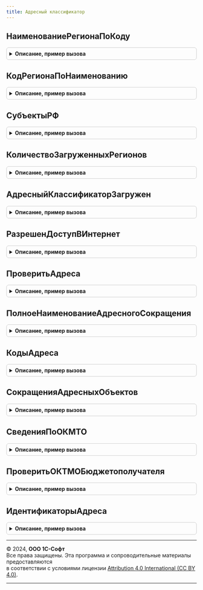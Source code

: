 ```yaml
---
title: Адресный классификатор
---
```



## НаименованиеРегионаПоКоду
<details style="margin: 1em 0; padding: 0.5em; border: 1px solid #ccc; border-radius: 6px;">

<summary style="font-weight: bold; cursor: pointer;">Описание, пример вызова</summary>

```bsl

// Определяет полное наименование региона по его коду.
//
// Параметры:
//    КодСубъектаРФ - Число
//                  - Строка - код региона. Например, 50.
//
// Возвращаемое значение:
//    Строка       - наименование региона согласно ГАР. Например, "Московская область" или "Московская обл".
//    Неопределено - если регион не существует.
//
Функция НаименованиеРегионаПоКоду(КодСубъектаРФ) Экспорт
```

Пример вызова
```bsl
Результат = АдресныйКлассификатор.НаименованиеРегионаПоКоду(КодСубъектаРФ) 
```
</details>

## КодРегионаПоНаименованию
<details style="margin: 1em 0; padding: 0.5em; border: 1px solid #ccc; border-radius: 6px;">

<summary style="font-weight: bold; cursor: pointer;">Описание, пример вызова</summary>

```bsl

// Возвращает код региона по наименованию.
//
// Параметры:
//    Название - Строка - наименование или полное наименование (с сокращением) региона.
//                        Например, "Московская" или Московская обл".
//
// Возвращаемое значение:
//    Число        - код региона, например, 50.
//    Неопределено - если указанный регион не существует.
//
Функция КодРегионаПоНаименованию(Название) Экспорт
```

Пример вызова
```bsl
Результат = АдресныйКлассификатор.КодРегионаПоНаименованию(Название) 
```
</details>

## СубъектыРФ
<details style="margin: 1em 0; padding: 0.5em; border: 1px solid #ccc; border-radius: 6px;">

<summary style="font-weight: bold; cursor: pointer;">Описание, пример вызова</summary>

```bsl

// Возвращает информацию о субъектах РФ определенных в федеральной информационной адресной системе.
//
// Возвращаемое значение:
//     ТаблицаЗначений - сведения о субъектах(регионах) РФ:
//       * КодСубъектаРФ  - Число                   - код субъекта, например 77 для Москвы.
//       * Наименование   - Строка                  - наименование субъекта. Например "Московская".
//       * ТипОбъекта     - Строка                  - сокращение субъекта. Например "обл".
//       * ПочтовыйИндекс - Число                   - индекс региона. Если 0 - то индекс не определен.
//       * Идентификатор  - УникальныйИдентификатор - уникальный идентификационный код адресного объекта.
//       * Сокращение     - Строка                  - устарело. Следует использовать свойство ТипОбъекта.
//
Функция СубъектыРФ() Экспорт
```

Пример вызова
```bsl
Результат = АдресныйКлассификатор.СубъектыРФ() 
```
</details>

## КоличествоЗагруженныхРегионов
<details style="margin: 1em 0; padding: 0.5em; border: 1px solid #ccc; border-radius: 6px;">

<summary style="font-weight: bold; cursor: pointer;">Описание, пример вызова</summary>

```bsl

// Возвращает количество загруженных в адресный классификатор субъектов РФ.
// Из-за проверки доступности веб-сервиса выполнение функции может занимать 7 секунд.
// Поэтому для исключения зависаний пользовательского интерфейса, например при открытии формы,
// следует вызвать в фоновом задании.
// Т.к. при использовании веб-сервиса фирмы "1С" предоставляющего через Интернет сведения об
// адресах РФ в формате адресного классификатора, всегда доступны адресные сведения по всем регионам РФ,
// то возвращает общее количество субъектов РФ.
//
// Возвращаемое значение:
//    Число - количество субъектов РФ, содержащих загруженные адресные сведения в адресном классификаторе.
//
Функция КоличествоЗагруженныхРегионов() Экспорт
```

Пример вызова
```bsl
Результат = АдресныйКлассификатор.КоличествоЗагруженныхРегионов() 
```
</details>

## АдресныйКлассификаторЗагружен
<details style="margin: 1em 0; padding: 0.5em; border: 1px solid #ccc; border-radius: 6px;">

<summary style="font-weight: bold; cursor: pointer;">Описание, пример вызова</summary>

```bsl

// Определяет наличие адресных сведений в адресном классификаторе.
// Из-за проверки доступности веб-сервиса выполнение функции может занимать 7 секунд.
// Поэтому для исключения зависаний пользовательского интерфейса, например при открытии формы,
// функцию следует вызвать в фоновом задании.
// При использовании веб-сервиса фирмы "1С" предоставляющего через Интернет сведения об
// адресах РФ в формате адресного классификатора, всегда возвращает Истина, если подключена интернет-поддержка пользователей.
//
// Возвращаемое значение:
//     Булево - Истина, если адресный классификатор содержит сведения хотя бы по одному региону
//              или подключен и доступен веб-сервис.
//              Ложь, если адресные сведения отсутствуют, а веб-сервис недоступен.
//
Функция АдресныйКлассификаторЗагружен() Экспорт
```

Пример вызова
```bsl
Результат = АдресныйКлассификатор.АдресныйКлассификаторЗагружен() 
```
</details>

## РазрешенДоступВИнтернет
<details style="margin: 1em 0; padding: 0.5em; border: 1px solid #ccc; border-radius: 6px;">

<summary style="font-weight: bold; cursor: pointer;">Описание, пример вызова</summary>

```bsl

// Возвращает разрешение на доступ к веб-сервису адресов через сеть Интернет.
// Если доступ запрещен, то подбор и проверка адресов использует только загруженные данные в приложение.
// Изменение доступа выполняется в разделе Администрирование - Интернет-поддержка и сервисы.
//
// Возвращаемое значение:
//   Булево - если Истина, то доступ к веб-сервису разрешен.
//
Функция РазрешенДоступВИнтернет() Экспорт
```

Пример вызова
```bsl
Результат = АдресныйКлассификатор.РазрешенДоступВИнтернет() 
```
</details>

## ПроверитьАдреса
<details style="margin: 1em 0; padding: 0.5em; border: 1px solid #ccc; border-radius: 6px;">

<summary style="font-weight: bold; cursor: pointer;">Описание, пример вызова</summary>

```bsl

// Проверяет адреса на соответствие адресному классификатору
// и возвращает подходящие варианты, содержащие сведения об адресе.
// При проверке адреса через веб-сервиса выполнение функции может занимать 20 секунд.
// Поэтому для исключения зависаний пользовательского интерфейса, например при открытии формы,
// функцию следует вызвать в фоновом задании.
//
// Параметры:
//     Адреса - Массив - проверяемые адреса. Содержит структуры с полями:
//         * Адрес                          - проверяемый адрес во внутреннем формате JSON или в XML,
//                                            соответствующем XDTO-пакету Адрес (HTTP://www.v8.1c.ru/ssl/contactinfo),
//                                            или его XML-сериализация, соответствующая структуре XDTO-пакета.
//
// Возвращаемое значение:
//     Массив - результаты анализа. Каждый элемент массива содержит структуры с полями:
//       * Ошибки   - Массив     - описание ошибок поиска в классификаторе. Состоит из массива структур с полями:
//           ** Ключ      - Строка - служебный идентификатор места ошибки (путь XPath в объекте XDTO).
//           ** Текст     - Строка - текст ошибки.
//           ** Подсказка - Строка - текст возможного исправления ошибки.
//       * Варианты - Массив     - устарело. Содержит описание найденных вариантов в виде массива структур с полями:
//           ** Идентификатор    - УникальныйИдентификатор - уникальный идентификационный код адресного объекта.
//           ** Индекс           - Число - почтовый индекс адресного объекта.
//           ** КодКЛАДР         - Число - код КЛАДР ближайшего объекта.
//           ** OKATO            - Число - код общероссийского классификатора объектов административно-территориального деления.
//           ** ОКТМО            - Число - код общероссийского классификатора территорий муниципальных образований.
//           ** КодИФНСФЛ        - Строка - код инспекции ФНС обслуживающей физических лиц.
//           ** КодИФНСЮЛ        - Строка - код инспекции ФНС обслуживающей юридические лица.
//           ** КодУчасткаИФНСФЛ - Строка - код территориального участка инспекции ФНС обслуживающей физических лиц.
//           ** КодУчасткаИФНСЮЛ - Строка - код территориального участка инспекции ФНС обслуживающей юридические лица.
//
// Пример:
//     СтруктураПроверки = Новый Структура("Адрес", Адрес);
//     РезультатыПроверки = АдресныйКлассификатор.ПроверитьАдреса(ОбщегоНазначенияКлиентСервер.ЗначениеВМассиве(СтруктураПроверки));
//
//     Если РезультатыПроверки.Количество() > 0 И РезультатыПроверки.Варианты.Количество() > 0 Тогда
//      	КодКЛАДР = РезультатыПроверки.Варианты[0].КодКЛАДР;
//     КонецЕсли;
//
Функция ПроверитьАдреса(Адреса) Экспорт
```

Пример вызова
```bsl
Результат = АдресныйКлассификатор.ПроверитьАдреса(Адреса) 
```
</details>

## ПолноеНаименованиеАдресногоСокращения
<details style="margin: 1em 0; padding: 0.5em; border: 1px solid #ccc; border-radius: 6px;">

<summary style="font-weight: bold; cursor: pointer;">Описание, пример вызова</summary>

```bsl

// Возвращает полное наименование адресного объекта по его сокращению.
// Если уровень не указан, то возвращает первое найденное совпадение.
//
// Параметры:
//  АдресноеСокращение - Строка - сокращение адресного объекта. Например, "г".
//  Уровень            - Число - код уровня адресного объекта. Например, для уровня города 4.
//
// Возвращаемое значение:
//  Строка       - полное наименование адресного объекта. Например, "город".
//  Неопределено - если указанное сокращение не существует.
//
Функция ПолноеНаименованиеАдресногоСокращения(АдресноеСокращение, Уровень = Неопределено) Экспорт
```

Пример вызова
```bsl
Результат = АдресныйКлассификатор.ПолноеНаименованиеАдресногоСокращения(АдресноеСокращение, Уровень);
```
</details>

## КодыАдреса
<details style="margin: 1em 0; padding: 0.5em; border: 1px solid #ccc; border-radius: 6px;">

<summary style="font-weight: bold; cursor: pointer;">Описание, пример вызова</summary>

```bsl

// Возвращает коды адрес (ОКТМО, ОКАТО, налоговых инспекций ФНС и др.) и
// уникальные идентификационные коды адресного объекта и дома.
// Кода не будут заполнены, если адрес не соответствует адресному классификатору или содержит адресные поля без идентификаторов.
// При получении кодов через веб-сервиса выполнение функции может занимать 20 секунд.
// Поэтому для исключения зависаний пользовательского интерфейса, например при открытии формы,
// функцию следует вызвать в фоновом задании.
// Если при попытке получения кодов через веб-сервис он оказывается недоступен или доступ к нему запрещен пользователем,
// то функция возвращает структуру с пустыми полями.
// Проверить, разрешен ли администратором доступ к веб-сервису адресов можно с помощью функции РазрешенДоступВИнтернет.
//
// Параметры:
//  Адрес    - Строка - адрес во внутреннем формате JSON или XML, соответствующий структуре XDTO-пакета Адрес.
//  Источник - Строка - источник получения кодов адреса:
//             "Сервис1С" - коды будут получены через веб-сервис "1С" предоставляющий сведения об адресах РФ в формате
//                          адресного классификатора;
//             "ЗагруженныеДанные" - сначала будет попытка определить коды по загруженным данным адресного классификатора,
//                                   а затем, если коды не были определены, то они будут получены через веб-сервис "1С".
//             Если параметр не указан, то определение кодов будет аналогично параметру ЗагруженныеДанные.
// Возвращаемое значение:
//  Структура - коды адреса. Если адрес не существует, то поля структуры содержат пустые значения:
//      * Идентификатор - Строка - уникальный идентификационный код адресного объекта.
//      * ИдентификаторДома - Строка - уникальный идентификационный код дома(здания) адресного объекта.
//      * КодКЛАДР - Строка - код классификатор адресов России (КЛАДР).
//      * КодИФНСФЛ - Строка - код инспекции ФНС, обслуживающей физических лиц.
//      * КодИФНСЮЛ - Строка - код инспекции ФНС, обслуживающей юридические лица.
//      * КодУчасткаИФНСФЛ - Строка - код территориального участка инспекции ФНС, обслуживающей физических лиц.
//      * КодУчасткаИФНСЮЛ - Строка - код территориального участка инспекции ФНС, обслуживающей юридические лица.
//      * OKATO - Строка - код общероссийского классификатора объектов административно-территориального деления.
//      * ОКТМО - Строка - код общероссийского классификатора территорий муниципальных образований.
//      * ОКТМОБюджетополучателя- Строка - код бюджетополучателя общероссийского классификатора
//                                         территорий муниципальных образований.
//
Функция КодыАдреса(Адрес, Источник = Неопределено) Экспорт
```

Пример вызова
```bsl
Результат = АдресныйКлассификатор.КодыАдреса(Адрес, Источник);
```
</details>

## СокращенияАдресныхОбъектов
<details style="margin: 1em 0; padding: 0.5em; border: 1px solid #ccc; border-radius: 6px;">

<summary style="font-weight: bold; cursor: pointer;">Описание, пример вызова</summary>

```bsl

// Возвращает соответствие полных наименований адресных объектов и их сокращения.
//
// Параметры:
//  НаименованияАдресныхОбъектов - Массив из Строка - полные наименования адресных объектов.
//  	Если передан пустой массив, то будут возвращен полный список наименований и сокращений.
//
// Возвращаемое значение:
//  Соответствие из КлючИЗначение:
//   * Ключ - Строка - полное наименование адресного объекта.
//   * Значение - Строка - сокращение адресного объекта.
//
Функция СокращенияАдресныхОбъектов(НаименованияАдресныхОбъектов) Экспорт
```

Пример вызова
```bsl
Результат = АдресныйКлассификатор.СокращенияАдресныхОбъектов(НаименованияАдресныхОбъектов) 
```
</details>

## СведенияПоОКМТО
<details style="margin: 1em 0; padding: 0.5em; border: 1px solid #ccc; border-radius: 6px;">

<summary style="font-weight: bold; cursor: pointer;">Описание, пример вызова</summary>

```bsl

// Возвращает сведения об адресе по коду ОКТМО, который состоит из 8 или 11 цифр.
//
// Параметры:
//   ОКТМО - Соответствие - код общероссийского классификатора территорий муниципальных образований.
//
// Возвращаемое значение:
//   Структура:
//   * КодРегиона       - Строка - код региона РФ.
//   * Регион           - Строка - текстовое представление региона РФ.
//   * РегионТипПолный  - Строка - полное наименование типа региона. Например: "область".
//   * РегионТипКраткий - Строка - краткое наименование типа региона. Например: "обл".
//   * ИдентификаторРегиона- УникальныйИдентификатор
//                         - Неопределено - идентификационный код региона.
//   * МуниципальныйРайон - Строка - текстовое представление муниципального района для адреса по муниципальному делению.
//   * МуниципальныйРайонТипПолный - Строка - полное наименование типа муниципального района по муниципальному
//                                                 делению. Например: "городской округ".
//   * МуниципальныйРайонТипКраткий - Строка - краткое наименование типа муниципального района для адреса по
//                                                  муниципальному делению. Например: "мун.р-н".
//   * ИдентификаторМуниципальногоРайона- УникальныйИдентификатор
//                                      - Неопределено - идентификационный код муниципального район.
//   * КодМуниципальногоРайона - Строка - код муниципального района: 1- муниципальный район; 2- городской округ;
//                           3 - внутригородская территория  города федерального значения; 4 - муниципальный округ.
//                                        Если не удалось определить код, то возвращается пустая строка.
//   * Поселение          - Строка - текстовое представление поселения у адресов по муниципальному делению.
//   * ПоселениеТипПолный - Строка - полное наименование типа сельского поселения по муниципальному делению.
//                                         Например: "сельское поселение".
//   * ПоселениеТипКраткий - Строка - краткое наименование типа муниципального района для адреса по муниципальному
//                                    делению. Например: "с. п.".
//   * ИдентификаторПоселения- УникальныйИдентификатор
//                           - Неопределено - идентификационный код поселения.
//   * КодПоселения - Строка - код поселения: 1 - городское поселение; 2 - сельское поселение; 3-  межселенная
//                             территория в составе муниципального района; 4 - внутригородской район городского округа;
//   * НаселенныйПункт - Строка - текстовое представление населенного пункта.
//   * НаселенныйПунктТипПолный - Строка - полное наименование типа населенного пункта. Например: "деревня".
//   * НаселенныйПунктТипКраткий - Строка - краткое наименование типа  населенного пункта. Например: "д".
//   * ИдентификаторНаселенногоПункта- УникальныйИдентификатор
//                                   - Неопределено - идентификационный код населенного пункта.
//   * Территория - Строка - текстовое представление территории (элемент планировочной структуры).
//   * ТерриторияТипПолный - Строка - полное наименование типа территории. Например: "Гаражно-строительный кооп.".
//   * ТерриторияТипКраткий - Строка - краткое наименование типа территории. Например: "гск".
//   * ИдентификаторТерритории- УникальныйИдентификатор
//                            - Неопределено - идентификационный код территории.
//   * ПочтовыйИндекс - Число -  почтовый индекс.
//   * OKATO - Строка - код общероссийского классификатора объектов административно-территориального деления.
//   * КодКЛАДР - Строка - код классификатор адресов России (КЛАДР).
//   * КодИФНСФЛ - Строка - код инспекции ФНС, обслуживающей физических лиц.
//   * КодИФНСЮЛ - Строка - код инспекции ФНС, обслуживающей юридические лица.
//   * КодУчасткаИФНСФЛ - Строка - код территориального участка инспекции ФНС, обслуживающей физических лиц.
//   * КодУчасткаИФНСЮЛ - Строка - код территориального участка инспекции ФНС, обслуживающей юридические лица.
//
Функция СведенияПоОКМТО(ОКТМО) Экспорт
```

Пример вызова
```bsl
Результат = АдресныйКлассификатор.СведенияПоОКМТО(ОКТМО) 
```
</details>

## ПроверитьОКТМОБюджетополучателя
<details style="margin: 1em 0; padding: 0.5em; border: 1px solid #ccc; border-radius: 6px;">

<summary style="font-weight: bold; cursor: pointer;">Описание, пример вызова</summary>

```bsl

// Проверяет корректность ОКМТО бюджетополучателей.
//
// Для проверки ОКТМО бюджетополучателей требуется подключение к Интернет-поддержке пользователей и наличие
// постоянного соединения с интернетом, т.к. адресные сведения, загруженные в приложение, не используются.
// Проверка выполняется порциям по 100 значений за один запросу к веб-сервису, поэтому рекомендуется выполнять
// ее в фоновом режиме.
// При получении ответа от веб-сервиса отличного от успешного (код 200 ОК) выполнение функции прерывается
// и возвращается ошибка. Поэтому если в данных результата отсутствует ОКТМО бюджетополучателя,
// то он не было проверен из-за ошибок работы с веб-сервисом.
//
// Параметры:
//  ОКТМОБюджетополучателей - Массив из Строка - список ОКТМО бюджетополучателей.
//                          - Строка -  ОКТМО бюджетополучателя.
//
// Возвращаемое значение:
//  Структура:
//    * Отказ - Булево - если Истина, то при получении ОКТМО бюджетополучателя через веб-сервис возникла ошибка.
//    * ПредставлениеОшибкиДляПользователя - Строка - текст ошибки для отображения пользователю.
//    * ИнформацияОбОшибке - ИнформацияОбОшибке - структурированная информация об ошибке.
//    * Данные - Соответствие из КлючИЗначение:
//      ** Ключ - Строка - ОКТМО бюджетополучателя.
//      ** Значение - Структура:
//         *** Успешно  - Булево - если Истина, то код ОКТМО бюджетополучателей корректный;
//         *** ТекстОшибки - Строка - текст ошибки, если ОКТМО некорректный;
//         *** МуниципальныеОбразования - Массив из Строка - список муниципальных образований, принадлежащих данному ОКТМО.
//
Функция ПроверитьОКТМОБюджетополучателя(ОКТМОБюджетополучателей) Экспорт
```

Пример вызова
```bsl
Результат = АдресныйКлассификатор.ПроверитьОКТМОБюджетополучателя(ОКТМОБюджетополучателей) 
```
</details>

## ИдентификаторыАдреса
<details style="margin: 1em 0; padding: 0.5em; border: 1px solid #ccc; border-radius: 6px;">

<summary style="font-weight: bold; cursor: pointer;">Описание, пример вызова</summary>

```bsl

// Возвращает идентификационный код дома и адресного объекта с помощью веб-сервиса фирмы 1С предоставляющего
// сведения об адресах РФ в формате адресного классификатора. Для получения идентификаторов требуется подключение
// к Интернет-поддержке пользователей и наличие постоянного соединения с интернетом,
// т.к. адресные сведения, загруженные в приложение, не используются.
//
// Параметры:
//   Адрес                               - Строка - XML соответствующий структуре XDTO-пакета Адрес, содержащий адрес,
//                                                  для которого требуется определить идентификационные коды.
// Возвращаемое значение:
//   Структура:
//       * ИдентификаторАдресногоОбъекта - УникальныйИдентификатор - идентификационный код адресного объекта (улицы,
//                                                                   нас. пункта).
//       * ИдентификаторДома             - УникальныйИдентификатор - идентификационный код дома адресного объекта.
//       * Отказ                         - Булево - если Истина, то при работе с веб-сервисом возникла ошибка.
//       * ПодробноеПредставлениеОшибки  - Строка - полное описание ошибки, если при работе с веб-сервисом возникла
//                                                  ошибка, иначе Неопределено.
//       * КраткоеПредставлениеОшибки    - Строка - краткое описание ошибки, если при работе с веб-сервисом возникла
//                                                  ошибка, иначе Неопределено.
//
Функция ИдентификаторыАдреса(Адрес) Экспорт
```

Пример вызова
```bsl
Результат = АдресныйКлассификатор.ИдентификаторыАдреса(Адрес) 
```
</details>

---

© 2024, **ООО 1С-Софт**  
Все права защищены. Эта программа и сопроводительные материалы предоставляются  
в соответствии с условиями лицензии [Attribution 4.0 International (CC BY 4.0)](https://creativecommons.org/licenses/by/4.0/legalcode).

---
